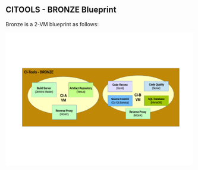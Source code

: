 ## CITOOLS - BRONZE Blueprint

Bronze is a 2-VM blueprint as follows:

![CITOOLS Bronze Blueprint](../../docs/bronze.png)
